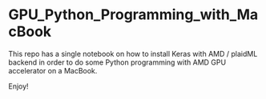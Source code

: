 # GPU_Python_Programming_with_MacBook

This repo has a single notebook on how to install Keras with AMD / plaidML backend in order to do some Python programming with AMD GPU accelerator on a MacBook.

Enjoy!

